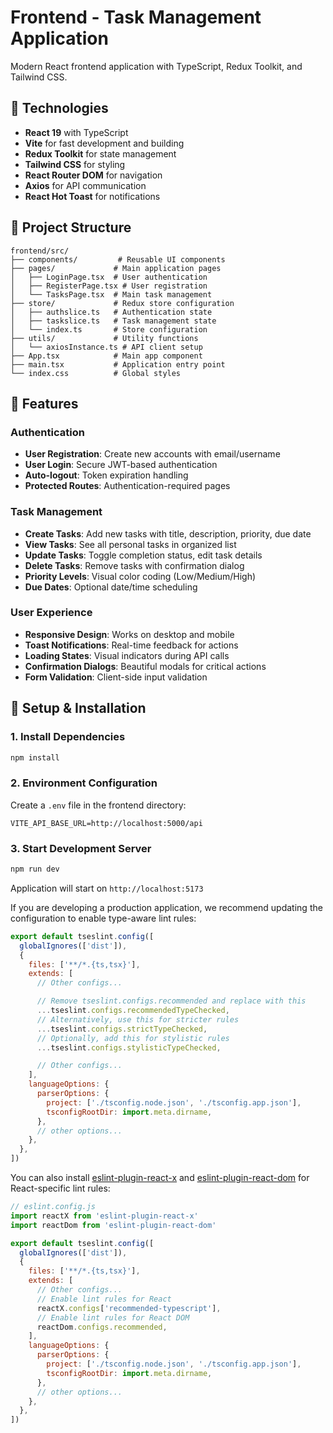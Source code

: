 # Frontend - Task Management Application

Modern React frontend application with TypeScript, Redux Toolkit, and Tailwind CSS.

## 🚀 Technologies

- **React 19** with TypeScript
- **Vite** for fast development and building
- **Redux Toolkit** for state management
- **Tailwind CSS** for styling
- **React Router DOM** for navigation
- **Axios** for API communication
- **React Hot Toast** for notifications

## 📁 Project Structure

```
frontend/src/
├── components/         # Reusable UI components
├── pages/             # Main application pages
│   ├── LoginPage.tsx  # User authentication
│   ├── RegisterPage.tsx # User registration
│   └── TasksPage.tsx  # Main task management
├── store/             # Redux store configuration
│   ├── authslice.ts   # Authentication state
│   ├── taskslice.ts   # Task management state
│   └── index.ts       # Store configuration
├── utils/             # Utility functions
│   └── axiosInstance.ts # API client setup
├── App.tsx            # Main app component
├── main.tsx           # Application entry point
└── index.css          # Global styles
```

## 🎨 Features

### Authentication
- **User Registration**: Create new accounts with email/username
- **User Login**: Secure JWT-based authentication
- **Auto-logout**: Token expiration handling
- **Protected Routes**: Authentication-required pages

### Task Management
- **Create Tasks**: Add new tasks with title, description, priority, due date
- **View Tasks**: See all personal tasks in organized list
- **Update Tasks**: Toggle completion status, edit task details
- **Delete Tasks**: Remove tasks with confirmation dialog
- **Priority Levels**: Visual color coding (Low/Medium/High)
- **Due Dates**: Optional date/time scheduling

### User Experience
- **Responsive Design**: Works on desktop and mobile
- **Toast Notifications**: Real-time feedback for actions
- **Loading States**: Visual indicators during API calls
- **Confirmation Dialogs**: Beautiful modals for critical actions
- **Form Validation**: Client-side input validation

## 🚦 Setup & Installation

### 1. Install Dependencies
```bash
npm install
```

### 2. Environment Configuration
Create a `.env` file in the frontend directory:

```env
VITE_API_BASE_URL=http://localhost:5000/api
```

### 3. Start Development Server
```bash
npm run dev
```

Application will start on `http://localhost:5173`

If you are developing a production application, we recommend updating the configuration to enable type-aware lint rules:

```js
export default tseslint.config([
  globalIgnores(['dist']),
  {
    files: ['**/*.{ts,tsx}'],
    extends: [
      // Other configs...

      // Remove tseslint.configs.recommended and replace with this
      ...tseslint.configs.recommendedTypeChecked,
      // Alternatively, use this for stricter rules
      ...tseslint.configs.strictTypeChecked,
      // Optionally, add this for stylistic rules
      ...tseslint.configs.stylisticTypeChecked,

      // Other configs...
    ],
    languageOptions: {
      parserOptions: {
        project: ['./tsconfig.node.json', './tsconfig.app.json'],
        tsconfigRootDir: import.meta.dirname,
      },
      // other options...
    },
  },
])
```

You can also install [eslint-plugin-react-x](https://github.com/Rel1cx/eslint-react/tree/main/packages/plugins/eslint-plugin-react-x) and [eslint-plugin-react-dom](https://github.com/Rel1cx/eslint-react/tree/main/packages/plugins/eslint-plugin-react-dom) for React-specific lint rules:

```js
// eslint.config.js
import reactX from 'eslint-plugin-react-x'
import reactDom from 'eslint-plugin-react-dom'

export default tseslint.config([
  globalIgnores(['dist']),
  {
    files: ['**/*.{ts,tsx}'],
    extends: [
      // Other configs...
      // Enable lint rules for React
      reactX.configs['recommended-typescript'],
      // Enable lint rules for React DOM
      reactDom.configs.recommended,
    ],
    languageOptions: {
      parserOptions: {
        project: ['./tsconfig.node.json', './tsconfig.app.json'],
        tsconfigRootDir: import.meta.dirname,
      },
      // other options...
    },
  },
])
```
